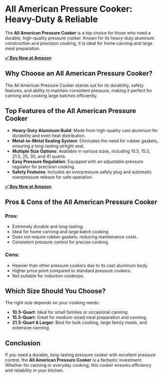 <!DOCTYPE html>
<html lang="en">
<head>
    <meta charset="UTF-8">
    <meta name="viewport" content="width=device-width, initial-scale=1.0">
    <title>All American Pressure Cooker: Heavy-Duty & Reliable</title>
</head>
<body>

<h1>All American Pressure Cooker: Heavy-Duty & Reliable</h1>

<p>The <strong>All American Pressure Cooker</strong> is a top choice for those who need a durable, high-quality pressure cooker. Known for its heavy-duty aluminum construction and precision cooking, it is ideal for home canning and large meal preparation.</p>

[**✅ Buy Now at Amazon**](https://amzn.to/3Xwp7Oz)

<h2>Why Choose an All American Pressure Cooker?</h2>

<p>The All American Pressure Cooker stands out for its durability, safety features, and ability to maintain consistent pressure, making it perfect for canning and cooking large batches efficiently.</p>

<h2>Top Features of the All American Pressure Cooker</h2>

<ul>
    <li><strong>Heavy-Duty Aluminum Build</strong>: Made from high-quality cast aluminum for durability and even heat distribution.</li>
    <li><strong>Metal-to-Metal Sealing System</strong>: Eliminates the need for rubber gaskets, ensuring a long-lasting airtight seal.</li>
    <li><strong>Multiple Size Options</strong>: Available in various sizes, including 10.5, 15.5, 21.5, 25, 30, and 41 quarts.</li>
    <li><strong>Easy Pressure Regulation</strong>: Equipped with an adjustable pressure regulator for precision cooking.</li>
    <li><strong>Safety Features</strong>: Includes an overpressure safety plug and automatic overpressure release for safe operation.</li>
</ul>

[**✅ Buy Now at Amazon**](https://amzn.to/3Xwp7Oz)

<h2>Pros & Cons of the All American Pressure Cooker</h2>

<h3>Pros:</h3>
<ul>
    <li>Extremely durable and long-lasting.</li>
    <li>Ideal for home canning and large batch cooking.</li>
    <li>Does not require rubber gaskets, reducing maintenance costs.</li>
    <li>Consistent pressure control for precise cooking.</li>
</ul>

<h3>Cons:</h3>
<ul>
    <li>Heavier than other pressure cookers due to its cast aluminum body.</li>
    <li>Higher price point compared to standard pressure cookers.</li>
    <li>Not suitable for induction cooktops.</li>
</ul>

<h2>Which Size Should You Choose?</h2>

<p>The right size depends on your cooking needs:</p>
<ul>
    <li><strong>10.5-Quart</strong>: Ideal for small families or occasional canning.</li>
    <li><strong>15.5-Quart</strong>: Great for medium-sized meal preparation and canning.</li>
    <li><strong>21.5-Quart & Larger</strong>: Best for bulk cooking, large family meals, and extensive canning.</li>
</ul>

<h2>Conclusion</h2>

<p>If you need a durable, long-lasting pressure cooker with excellent pressure control, the <strong>All American Pressure Cooker</strong> is a fantastic investment. Whether for canning or everyday cooking, this cooker ensures efficiency and reliability in your kitchen.</p>

</body>
</html>
